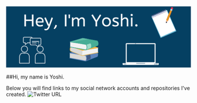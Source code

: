 ![Yoshi's GitHub Banner](./assets/Banner.png)

##Hi, my name is Yoshi.  

Below you will find links to my social network accounts and repositories I've created.
![Twitter URL](https://img.shields.io/twitter/url?label=Yoshi&style=social&url=https%3A%2F%2Ftwitter.com%2FYoshiCode03)